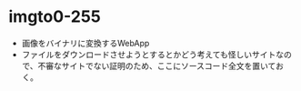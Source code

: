# imgto0-255
- 画像をバイナリに変換するWebApp
- ファイルをダウンロードさせようとするとかどう考えても怪しいサイトなので、不審なサイトでない証明のため、ここにソースコード全文を置いておく。
